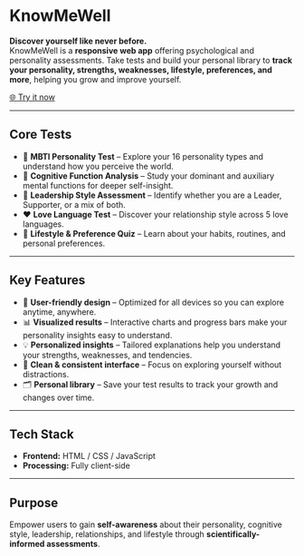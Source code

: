 # KnowMeWell

**Discover yourself like never before.**  
KnowMeWell is a **responsive web app** offering psychological and personality assessments. Take tests and build your personal library to **track your personality, strengths, weaknesses, lifestyle, preferences, and more**, helping you grow and improve yourself.

[🌐 Try it now](https://reaksmeyun.github.io/knowMeWell/)

---

## Core Tests
- 🧠 **MBTI Personality Test** – Explore your 16 personality types and understand how you perceive the world.  
- 🧠 **Cognitive Function Analysis** – Study your dominant and auxiliary mental functions for deeper self-insight.  
- 🎯 **Leadership Style Assessment** – Identify whether you are a Leader, Supporter, or a mix of both.  
- ❤️ **Love Language Test** – Discover your relationship style across 5 love languages.  
- 📝 **Lifestyle & Preference Quiz** – Learn about your habits, routines, and personal preferences.  

---

## Key Features
- 📱 **User-friendly design** – Optimized for all devices so you can explore anytime, anywhere.  
- 📊 **Visualized results** – Interactive charts and progress bars make your personality insights easy to understand.  
- 💡 **Personalized insights** – Tailored explanations help you understand your strengths, weaknesses, and tendencies.  
- 🎨 **Clean & consistent interface** – Focus on exploring yourself without distractions.  
- 🗂️ **Personal library** – Save your test results to track your growth and changes over time.  

---

## Tech Stack
- **Frontend:** HTML / CSS / JavaScript  
- **Processing:** Fully client-side  

---

## Purpose
Empower users to gain **self-awareness** about their personality, cognitive style, leadership, relationships, and lifestyle through **scientifically-informed assessments**.
